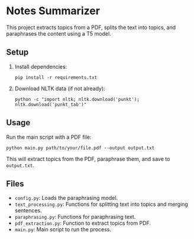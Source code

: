 # Notes Summarizer

This project extracts topics from a PDF, splits the text into topics, and paraphrases the content using a T5 model.

## Setup

1. Install dependencies:
   ```
   pip install -r requirements.txt
   ```

2. Download NLTK data (if not already):
   ```
   python -c "import nltk; nltk.download('punkt'); nltk.download('punkt_tab')"
   ```

## Usage

Run the main script with a PDF file:

```
python main.py path/to/your/file.pdf --output output.txt
```

This will extract topics from the PDF, paraphrase them, and save to `output.txt`.

## Files

- `config.py`: Loads the paraphrasing model.
- `text_processing.py`: Functions for splitting text into topics and merging sentences.
- `paraphrasing.py`: Functions for paraphrasing text.
- `pdf_extraction.py`: Function to extract topics from PDF.
- `main.py`: Main script to run the process.